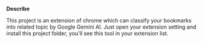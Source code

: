 **Describe**

This project is an extension of chrome which can classify your bookmarks into related topic by Google Gemini AI.
Just open your extension setting and install this project folder, you'll see this tool in your extension list.
